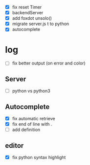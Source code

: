 - [X] fix reset Timer
- [X] backendServer 
- [X] add foxdot unsolo()
- [X] migrate server.js t to python
- [X] autocomplete 

# log
- [ ] fix better output (on error and color)

## Server
- [ ] python vs python3

## Autocomplete
- [X] fix automatic retrieve
- [X] fix end of line with .
- [ ] add definition

## editor
- [X] fix python syntax highlight